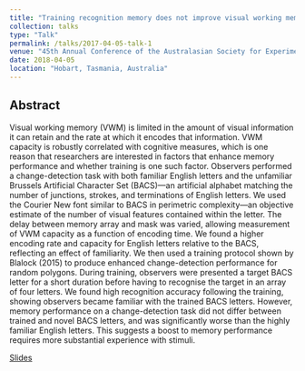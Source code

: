 ```yaml
---
title: "Training recognition memory does not improve visual working memory performance"
collection: talks
type: "Talk"
permalink: /talks/2017-04-05-talk-1
venue: "45th Annual Conference of the Australasian Society for Experimental Psychology"
date: 2018-04-05
location: "Hobart, Tasmania, Australia"
---
```


## Abstract

Visual working memory (VWM) is limited in the amount of visual information it can retain and the rate at which it encodes that information. VWM capacity is robustly correlated with cognitive measures, which is one reason that researchers are interested in factors that enhance memory performance and whether training is one such factor. Observers performed a change-detection task with both familiar English letters and the unfamiliar Brussels Artificial Character Set (BACS)—an artificial alphabet matching the number of junctions, strokes, and terminations of English letters. We used the Courier New font similar to BACS in perimetric complexity—an objective estimate of the number of visual features contained within the letter. The delay between memory array and mask was varied, allowing measurement of VWM capacity as a function of encoding time. We found a higher encoding rate and capacity for English letters relative to the BACS, reflecting an effect of familiarity. We then used a training protocol shown by Blalock (2015) to produce enhanced change-detection performance for random polygons. During training, observers were presented a target BACS letter for a short duration before having to recognise the target in an array of four letters. We found high recognition accuracy following the training, showing observers became familiar with the trained BACS letters. However, memory performance on a change-detection task did not differ between trained and novel BACS letters, and was significantly worse than the highly familiar English letters. This suggests a boost to memory performance requires more substantial experience with stimuli.

[Slides](/files/EPC2018.pdf)